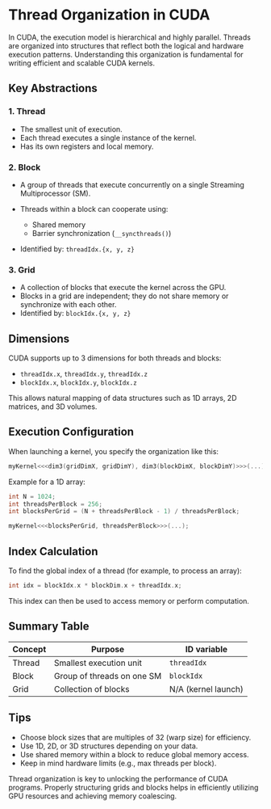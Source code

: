 # Thread Organization in CUDA

In CUDA, the execution model is hierarchical and highly parallel. Threads are organized into structures that reflect both the logical and hardware execution patterns. Understanding this organization is fundamental for writing efficient and scalable CUDA kernels.

## Key Abstractions

### 1. Thread

* The smallest unit of execution.
* Each thread executes a single instance of the kernel.
* Has its own registers and local memory.

### 2. Block

* A group of threads that execute concurrently on a single Streaming Multiprocessor (SM).
* Threads within a block can cooperate using:

  * Shared memory
  * Barrier synchronization (`__syncthreads()`)
* Identified by: `threadIdx.{x, y, z}`

### 3. Grid

* A collection of blocks that execute the kernel across the GPU.
* Blocks in a grid are independent; they do not share memory or synchronize with each other.
* Identified by: `blockIdx.{x, y, z}`

## Dimensions

CUDA supports up to 3 dimensions for both threads and blocks:

* `threadIdx.x`, `threadIdx.y`, `threadIdx.z`
* `blockIdx.x`, `blockIdx.y`, `blockIdx.z`

This allows natural mapping of data structures such as 1D arrays, 2D matrices, and 3D volumes.

## Execution Configuration

When launching a kernel, you specify the organization like this:

```cpp
myKernel<<<dim3(gridDimX, gridDimY), dim3(blockDimX, blockDimY)>>>(...);
```

Example for a 1D array:

```cpp
int N = 1024;
int threadsPerBlock = 256;
int blocksPerGrid = (N + threadsPerBlock - 1) / threadsPerBlock;

myKernel<<<blocksPerGrid, threadsPerBlock>>>(...);
```

## Index Calculation

To find the global index of a thread (for example, to process an array):

```cpp
int idx = blockIdx.x * blockDim.x + threadIdx.x;
```

This index can then be used to access memory or perform computation.

## Summary Table

| Concept | Purpose                    | ID variable         |
| ------- | -------------------------- | ------------------- |
| Thread  | Smallest execution unit    | `threadIdx`         |
| Block   | Group of threads on one SM | `blockIdx`          |
| Grid    | Collection of blocks       | N/A (kernel launch) |

## Tips

* Choose block sizes that are multiples of 32 (warp size) for efficiency.
* Use 1D, 2D, or 3D structures depending on your data.
* Use shared memory within a block to reduce global memory access.
* Keep in mind hardware limits (e.g., max threads per block).

Thread organization is key to unlocking the performance of CUDA programs. Properly structuring grids and blocks helps in efficiently utilizing GPU resources and achieving memory coalescing.
